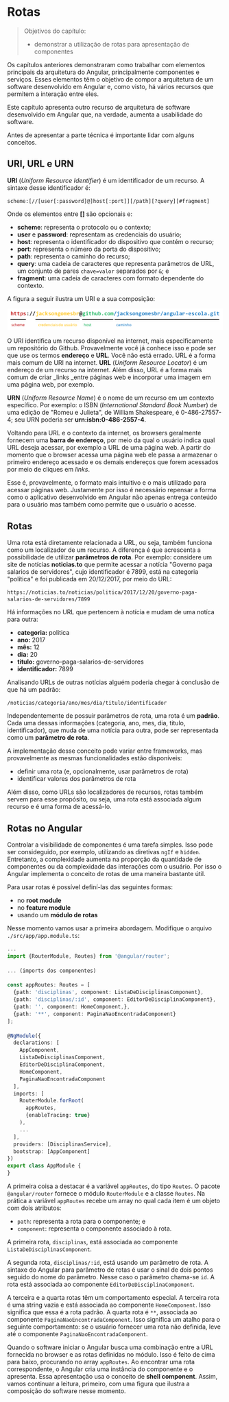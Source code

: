 # Rotas

> Objetivos do capítulo:
>
> * demonstrar a utilização de rotas para apresentação de componentes

Os capítulos anteriores demonstraram como trabalhar com elementos principais da arquitetura do Angular, principalmente componentes e serviços. Esses elementos têm o objetivo de compor a arquitetura de um software desenvolvido em Angular e, como visto, há vários recursos que permitem a interação entre eles.

Este capítulo apresenta outro recurso de arquitetura de software desenvolvido em Angular que, na verdade, aumenta a usabilidade do software.

Antes de apresentar a parte técnica é importante lidar com alguns conceitos.

## URI, URL e URN

**URI** \(_Uniform Resource Identifier_\) é um identificador de um recurso. A sintaxe desse identificador é:

```
scheme:[//[user[:password]@]host[:port]][/path][?query][#fragment]
```

Onde os elementos entre **\[\]** são opcionais e:

* **scheme**: representa o protocolo ou o contexto;
* **user** e **password**: representam as credenciais do usuário;
* **host**: representa o identificador do dispositivo que contém o recurso;
* **port**: representa o número da porta do dispositivo;
* **path**: representa o caminho do recurso;
* **query**: uma cadeia de caracteres que representa parâmetros de URL, um conjunto de pares `chave=valor` separados por `&`; e
* **fragment**: uma cadeia de caracteres com formato dependente do contexto.

A figura a seguir ilustra um URI e a sua composição:

![](/assets/ilustracao-uri-url.png)

O URI identifica um recurso disponível na internet, mais especificamente um repositório do Github. Provavelmente você já conhece isso e pode ser que use os termos **endereço** e **URL**. Você não está errado. URL é a forma mais comum de URI na internet. **URL** \(_Uniform Resource Locator_\) é um endereço de um recurso na internet. Além disso, URL é a forma mais comum de criar \_links \_entre páginas web e incorporar uma imagem em uma página web, por exemplo.

**URN** \(_Uniform Resource Name_\) é o nome de um recurso em um contexto específico. Por exemplo: o ISBN \(_International Standard Book Number_\) de uma edição de "Romeu e Julieta", de William Shakespeare, é 0-486-27557-4; seu URN poderia ser **urn:isbn:0-486-2557-4**.

Voltando para URL e o contexto da internet, os browsers geralmente fornecem uma **barra de endereço**, por meio da qual o usuário indica qual URL deseja acessar, por exemplo a URL de uma página web. A partir do momento que o browser acessa uma página web ele passa a armazenar o primeiro endereço acessado e os demais endereços que forem acessados por meio de cliques em _links_.

Esse é, provavelmente, o formato mais intuitivo e o mais utilizado para acessar páginas web. Justamente por isso é necessário repensar a forma como o aplicativo desenvolvido em Angular não apenas entrega conteúdo para o usuário mas também como permite que o usuário o acesse.

## Rotas

Uma rota está diretamente relacionada a URL, ou seja, também funciona como um localizador de um recurso. A diferença é que acrescenta a possibilidade de utilizar **parâmetros de rota**. Por exemplo: considere um site de notícias **noticias.to** que permite acessar a notícia "Governo paga salarios de servidores", cujo identificador é 7899, está na categoria "política" e foi publicada em 20/12/2017, por meio do URL:

```
https://noticias.to/noticias/politica/2017/12/20/governo-paga-salarios-de-servidores/7899
```

Há informações no URL que pertencem à notícia e mudam de uma notíca para outra:

* **categoria:** politica
* **ano:** 2017
* **mês:** 12
* **dia:** 20
* **titulo:** governo-paga-salarios-de-servidores
* **identificador:** 7899

Analisando URLs de outras notícias alguém poderia chegar à conclusão de que há um padrão:

```
/noticias/categoria/ano/mes/dia/titulo/identificador
```

Independentemente de possuir parâmetros de rota, uma rota é um **padrão**. Cada uma dessas informações \(categoria, ano, mes, dia, titulo, identificador\), que muda de uma notícia para outra, pode ser representada como um **parâmetro de rota**.

A implementação desse conceito pode variar entre frameworks, mas provavelmente as mesmas funcionalidades estão disponíveis:

* definir uma rota \(e, opcionalmente, usar parâmetros de rota\)
* identificar valores dos parâmetros de rota

Além disso, como URLs são localizadores de recursos, rotas também servem para esse propósito, ou seja, uma rota está associada algum recurso e é uma forma de acessá-lo.

## Rotas no Angular

Controlar a visibilidade de componentes é uma tarefa simples. Isso pode ser consideguido, por exemplo, utilizando as diretivas `ngIf` e `hidden`. Entretanto, a complexidade aumenta na proporção da quantidade de componentes ou da complexidade das interações com o usuário. Por isso o Angular implementa o conceito de rotas de uma maneira bastante útil.

Para usar rotas é possível definí-las das seguintes formas:

* no **root module**
* no **feature module**
* usando um **módulo de rotas**

Nesse momento vamos usar a primeira abordagem. Modifique o arquivo `./src/app/app.module.ts`:

```typescript
...
import {RouterModule, Routes} from '@angular/router';

... (imports dos componentes)

const appRoutes: Routes = [
  {path: 'disciplinas', component: ListaDeDisciplinasComponent},
  {path: 'disciplinas/:id', component: EditorDeDisciplinaComponent},
  {path: '', component: HomeComponent,},
  {path: '**', component: PaginaNaoEncontradaComponent}
];

@NgModule({
  declarations: [
    AppComponent,
    ListaDeDisciplinasComponent,
    EditorDeDisciplinaComponent,
    HomeComponent,
    PaginaNaoEncontradaComponent
  ],
  imports: [
    RouterModule.forRoot(
      appRoutes,
      {enableTracing: true} 
    ),
    ...
  ],
  providers: [DisciplinasService],
  bootstrap: [AppComponent]
})
export class AppModule {
}
```

A primeira coisa a destacar é a variável `appRoutes`, do tipo `Routes`. O pacote `@angular/router` fornece o módulo `RouterModule` e a classe `Routes`. Na prática a variável `appRoutes` recebe um array no qual cada item é um objeto com dois atributos:

* `path`: representa a rota para o componente; e
* `component`: representa o componente associado à rota.

A primeira rota, `disciplinas`, está associada ao componente `ListaDeDisciplinasComponent`. 

A segunda rota, `disciplinas/:id`, está usando um parâmetro de rota. A sintaxe do Angular para parâmetro de rotas é usar o sinal de dois pontos seguido do nome do parâmetro. Nesse caso o parâmetro chama-se `id`. A rota está associada ao componente `EditorDeDisciplinaComponent`.

A terceira e a quarta rotas têm um comportamento especial. A terceira rota é uma string vazia e está associada ao componente `HomeComponent`. Isso significa que essa é a rota padrão. A quarta rota é `**`, associada ao componente `PaginaNaoEncontradaComponent`. Isso significa um atalho para o seguinte comportamento: se o usuário fornecer uma rota não definida, leve até o componente `PaginaNaoEncontradaComponent`.

Quando o software iniciar o Angular busca uma combinação entre a URL fornecida no browser e as rotas definidas no módulo. Isso é feito de cima para baixo, procurando no array `appRoutes`. Ao encontrar uma rota correspondente, o Angular cria uma instância do componente e o apresenta. Essa apresentação usa o conceito de **shell component**. Assim, vamos continuar a leitura, primeiro, com uma figura que ilustra a composição do software nesse momento.





